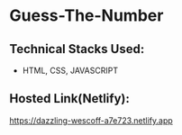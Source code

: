 # Guess-The-Number


## Technical Stacks Used:
* HTML, CSS, JAVASCRIPT
## Hosted Link(Netlify):
https://dazzling-wescoff-a7e723.netlify.app
